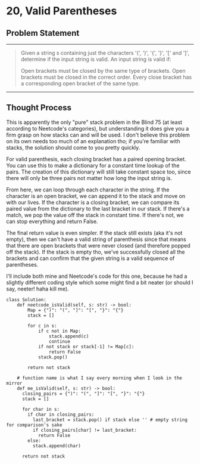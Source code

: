 # 20, Valid Parentheses

## Problem Statement
---
> Given a string s containing just the characters '(', ')', '{', '}', '[' and ']', determine if the input string is valid.
> An input string is valid if:
> 
> Open brackets must be closed by the same type of brackets. 
> Open brackets must be closed in the correct order.
> Every close bracket has a corresponding open bracket of the same type.
---

## Thought Process

This is apparently the only "pure" stack problem in the Blind 75 (at least according to Neetcode's categories), but understanding it does give you a firm grasp on how stacks can and will be used. I don't believe this problem on its own  needs too much of an explanation tho; if you're familiar with stacks, the solution should come to you pretty quickly.

For valid parenthesis, each closing bracket has a paired opening bracket. You can use this to make a dictionary for a constant time lookup of the pairs. The creation of this dictionary will still take constant space too, since there will only be three pairs not matter how long the input string is.

From here, we can loop through each character in the string. If the character is an open bracket, we can append it to the stack and move on with our lives. If the character is a closing bracket, we can compare its paired value from the dictionary to the last bracket in our stack. If there's a match, we pop the value off the stack in constant time. If there's not, we can stop everything and return False.

The final return value is even simpler. If the stack still exists (aka it's not empty), then we can't have a valid string of parenthesis since that means that there are open brackets that were never closed (and therefore popped off the stack). If the stack is empty tho, we've successfully closed all the brackets and can confirm that the given string is a valid sequence of parentheses.

I'll include both mine and Neetcode's code for this one, because he had a slightly different coding style which some might find a bit neater (or should I say, neeter! haha kill me). 

```
class Solution:
    def neetcode_isValid(self, s: str) -> bool:
        Map = {")": "(", "]": "[", "}": "{"}
        stack = []

        for c in s:
            if c not in Map:
                stack.append(c)
                continue
            if not stack or stack[-1] != Map[c]:
                return False
            stack.pop()

        return not stack
        
    # function name is what I say every morning when I look in the mirror
    def me_isValid(self, s: str) -> bool:
      closing_pairs = {")": "(", "]": "[", "}": "{"}
      stack = []
      
      for char in s:
        if char in closing_pairs:
          last_bracket = stack.pop() if stack else '' # empty string for comparison's sake
          if closing_pairs[char] != last_bracket:
            return False
        else:
          stack.append(char)
      
      return not stack
```
